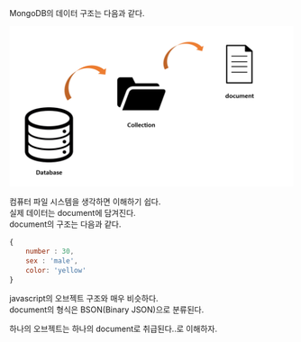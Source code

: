 <p>MongoDB의 데이터 구조는 다음과 같다.</p>
<img src="https://github.com/TaekGeunLee/study_MongoDB/blob/master/readmeImg/B1_2-1.PNG" alt="B1_2-1"/>

<p>컴퓨터 파일 시스템을 생각하면 이해하기 쉽다.<br />실제 데이터는 document에 담겨진다.<br />document의 구조는 다음과 같다.</p>

```javascript
{
    number : 30, 
    sex : 'male', 
    color: 'yellow'
}
```
<p>javascript의 오브젝트 구조와 매우 비슷하다.<br />document의 형식은 BSON(Binary JSON)으로 분류된다.</p>

<p>하나의 오브젝트는 하나의 document로 취급된다..로 이해하자.</p>
